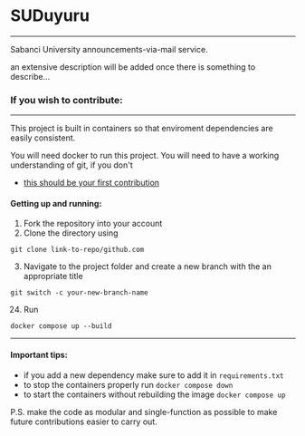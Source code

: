# SUDuyuru
---
Sabanci University announcements-via-mail service.

an extensive description will be added once there is something to describe...


### If you wish to contribute:
---
This project is built in containers so that enviroment dependencies are easily consistent.

You will need docker to run this project. You will need to have a working understanding of git, if you don't
* [this should be your first contribution](https://github.com/firstcontributions/first-contributions)

#### Getting up and running:
1. Fork the repository into your account
2. Clone the directory using
```
git clone link-to-repo/github.com
```
3. Navigate to the project folder and create a new branch with the an appropriate title
```
git switch -c your-new-branch-name
```
24. Run
```
docker compose up --build
```
---
#### Important tips:
* if you add a new dependency make sure to add it in `requirements.txt`
* to stop the containers properly run `docker compose down`
* to start the containers without rebuilding the image `docker compose up`

P.S. make the code as modular and single-function as possible to make future contributions easier to carry out.